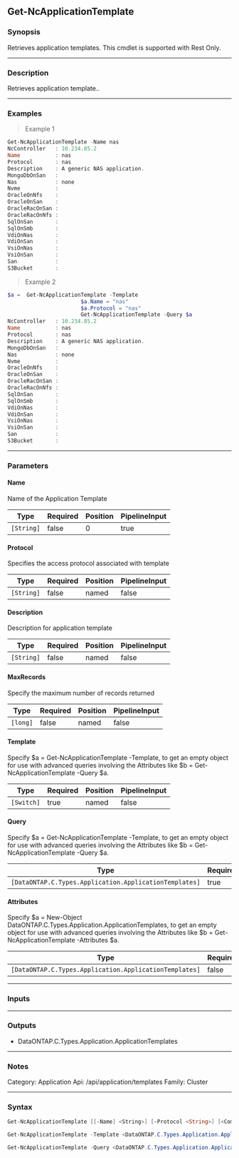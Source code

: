 Get-NcApplicationTemplate
-------------------------

### Synopsis
Retrieves application templates. This cmdlet is supported with Rest Only.

---

### Description

Retrieves application template..

---

### Examples
> Example 1

```PowerShell
Get-NcApplicationTemplate -Name nas
NcController   : 10.234.85.2
Name           : nas
Protocol       : nas
Description    : A generic NAS application.
MongoDbOnSan   :
Nas            : none
Nvme           :
OracleOnNfs    :
OracleOnSan    :
OracleRacOnSan :
OracleRacOnNfs :
SqlOnSan       :
SqlOnSmb       :
VdiOnNas       :
VdiOnSan       :
VsiOnNas       :
VsiOnSan       :
San            :
S3Bucket       :

```
> Example 2

```PowerShell
$a =  Get-NcApplicationTemplate -Template
                       $a.Name = "nas"
                       $a.Protocol = "nas"
                       Get-NcApplicationTemplate -Query $a
NcController   : 10.234.85.2
Name           : nas
Protocol       : nas
Description    : A generic NAS application.
MongoDbOnSan   :
Nas            : none
Nvme           :
OracleOnNfs    :
OracleOnSan    :
OracleRacOnSan :
OracleRacOnNfs :
SqlOnSan       :
SqlOnSmb       :
VdiOnNas       :
VdiOnSan       :
VsiOnNas       :
VsiOnSan       :
San            :
S3Bucket       :

```

---

### Parameters
#### **Name**
Name of the Application Template

|Type      |Required|Position|PipelineInput|
|----------|--------|--------|-------------|
|`[String]`|false   |0       |true         |

#### **Protocol**
Specifies the access protocol associated with template

|Type      |Required|Position|PipelineInput|
|----------|--------|--------|-------------|
|`[String]`|false   |named   |false        |

#### **Description**
Description for application template

|Type      |Required|Position|PipelineInput|
|----------|--------|--------|-------------|
|`[String]`|false   |named   |false        |

#### **MaxRecords**
Specify the maximum number of records returned

|Type    |Required|Position|PipelineInput|
|--------|--------|--------|-------------|
|`[long]`|false   |named   |false        |

#### **Template**
Specify $a = Get-NcApplicationTemplate -Template, to get an empty object for use with advanced queries involving the Attributes like $b = Get-NcApplicationTemplate -Query $a.

|Type      |Required|Position|PipelineInput|
|----------|--------|--------|-------------|
|`[Switch]`|true    |named   |false        |

#### **Query**
Specify $a = Get-NcApplicationTemplate -Template, to get an empty object for use with advanced queries involving the Attributes like $b = Get-NcApplicationTemplate -Query $a.

|Type                                                  |Required|Position|PipelineInput|
|------------------------------------------------------|--------|--------|-------------|
|`[DataONTAP.C.Types.Application.ApplicationTemplates]`|true    |named   |false        |

#### **Attributes**
Specify $a = New-Object DataONTAP.C.Types.Application.ApplicationTemplates, to get an empty object for use with advanced queries involving the Attributes like $b = Get-NcApplicationTemplate -Attributes $a.

|Type                                                  |Required|Position|PipelineInput|
|------------------------------------------------------|--------|--------|-------------|
|`[DataONTAP.C.Types.Application.ApplicationTemplates]`|false   |named   |false        |

---

### Inputs

---

### Outputs
* DataONTAP.C.Types.Application.ApplicationTemplates

---

### Notes
Category: Application
Api: /api/application/templates
Family: Cluster

---

### Syntax
```PowerShell
Get-NcApplicationTemplate [[-Name] <String>] [-Protocol <String>] [<CommonParameters>]
```
```PowerShell
Get-NcApplicationTemplate -Template <DataONTAP.C.Types.Application.ApplicationTemplates> [<CommonParameters>]
```
```PowerShell
Get-NcApplicationTemplate -Query <DataONTAP.C.Types.Application.ApplicationTemplates> [-Attributes <DataONTAP.C.Types.Application.ApplicationTemplates>] [<CommonParameters>]
```
